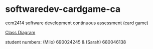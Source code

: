 # softwaredev-cardgame-ca
ecm2414 software development continuous assessment (card game)

[Class Diagram](https://docs.google.com/document/d/11CUKysCrrQYXc4VfeRAivhrfKvI_qLeqIkZjf32rbmw/edit?usp=sharing)

student numbers: (Milo) 690024245 & (Sarah) 680046138